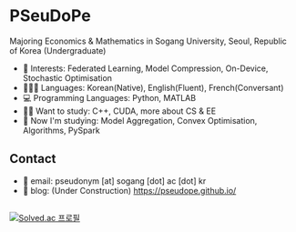 # PSeuDoPe

Majoring Economics & Mathematics in Sogang University, Seoul, Republic of Korea (Undergraduate)

* 💖 Interests: Federated Learning, Model Compression, On-Device, Stochastic Optimisation
* 👱🏻‍♀️ Languages: Korean(Native), English(Fluent), French(Conversant)
* 💻 Programming Languages: Python, MATLAB
* ✍🏻 Want to study: C++, CUDA, more about CS & EE
* 🎯 Now I'm studying: Model Aggregation, Convex Optimisation, Algorithms, PySpark

## Contact
* 📃 email: pseudonym [at] sogang [dot] ac [dot] kr
* 📒 blog: (Under Construction) https://pseudope.github.io/

##
[![Solved.ac 프로필](http://mazassumnida.wtf/api/v2/generate_badge?boj=pseudope)](https://solved.ac/pseudope)
